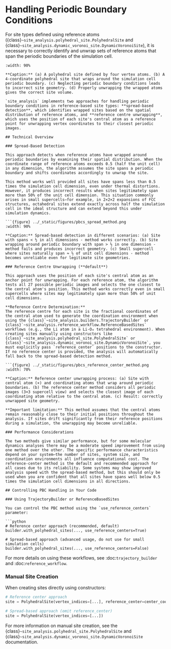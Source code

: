# Handling Periodic Boundary Conditions

For site types defined using reference atoms ({class}`~site_analysis.polyhedral_site.PolyhedralSite` and {class}`~site_analysis.dynamic_voronoi_site.DynamicVoronoiSite`), it is necessary to correctly identify and unwrap sets of reference atoms that span the periodic boundaries of the simulation cell.

```{figure} ../_static/figures/pbcs_unwrapping.png
:width: 90%

**Caption:** (a) A polyhedral site defined by four vertex atoms. (b) A 4-coordinate polyhedral site that wraps around the simulation cell periodic boundary. (c) Neglecting periodic boundary conditions leads to incorrect site geometry. (d) Properly unwrapping the wrapped atoms gives the correct site volume.

`site_analysis` implements two approaches for handling periodic boundary conditions in reference-based site types: **spread-based detection**, which identifies wrapped sites based on the spatial distribution of reference atoms, and **reference centre unwrapping**, which uses the position of each site's central atom as a reference point for unwrapping vertex coordinates to their closest periodic images.

## Technical Overview

### Spread-Based Detection

This approach detects when reference atoms have wrapped around periodic boundaries by examining their spatial distribution. When the coordinate range of reference atoms exceeds 0.5 (half the unit cell) in any dimension, the algorithm assumes the site spans a periodic boundary and shifts coordinates accordingly to unwrap the site.

This method works well provided all sites have spans less than 0.5 times the simulation cell dimension, even under thermal distortions. However, it produces incorrect results when sites legitimately span more than 50% of the unit cell dimension. This situation commonly arises in small supercells—for example, in 2×2×2 expansions of FCC structures, octahedral sites extend exactly across half the simulation cell in the ideal structure and can extend beyond this under simulation dynamics.

```{figure} ../_static/figures/pbcs_spread_method.png
:width: 90%

**Caption:** Spread-based detection in different scenarios: (a) Site with spans < ½ in all dimensions - method works correctly. (b) Site wrapping around periodic boundary with span > ½ in one dimension - method fails and produces incorrect geometry. (c) Small supercell where sites naturally span ≈ ½ of unit cell dimensions - method becomes unreliable even for legitimate site geometries.

### Reference Centre Unwrapping (**default**)

This approach uses the position of each site's central atom as an anchor point for unwrapping. For each reference atom, the algorithm tests all 27 possible periodic images and selects the one closest to the central atom's position. This method works correctly even in small supercells where sites may legitimately span more than 50% of unit cell dimensions.

**Reference Centre Determination:**
The reference centre for each site is the fractional coordinates of the central atom used to generate the coordination environment when using the {class}`~site_analysis.builders.TrajectoryBuilder` or {class}`~site_analysis.reference_workflow.ReferenceBasedSites` workflows (e.g., the Li atom in a Li-O₄ tetrahedral environment). When creating sites manually using constructors like {class}`~site_analysis.polyhedral_site.PolyhedralSite` or {class}`~site_analysis.dynamic_voronoi_site.DynamicVoronoiSite`, you must explicitly pass `reference_center` positions to the constructor. If no reference center is provided, the analysis will automatically fall back to the spread-based detection method.

```{figure} ../_static/figures/pbcs_reference_center_method.png
:width: 70%

**Caption:** Reference center unwrapping process: (a) Site with central atom (×) and coordinating atoms that wrap around periodic boundaries. (b) The reference center method considers all periodic images (3×3 supercell view) and selects the closest image of each coordinating atom relative to the central atom. (c) Result: correctly unwrapped site geometry.

**Important limitation:** This method assumes that the central atoms remain reasonably close to their initial positions throughout the analysis. If sites drift significantly from their reference positions during a simulation, the unwrapping may become unreliable.

### Performance Considerations

The two methods give similar performance, but for some molecular dynamics analyses there may be a moderate speed improvement from using one method over the other. The specific performance characteristics depend on your system—the number of sites, system size, and coordination environments all influence computational cost. The reference-center method is the default and recommended approach for all cases due to its reliability. Some systems may show improved analysis speed with the spread-based method, but this should only be used when you are confident that all sites have spans well below 0.5 times the simulation cell dimensions in all directions.

## Controlling PBC Handling in Your Code

### Using TrajectoryBuilder or ReferenceBasedSites

You can control the PBC method using the `use_reference_centers` parameter:

```python
# Reference center approach (recommended, default)
builder.with_polyhedral_sites(..., use_reference_centers=True)

# Spread-based approach (advanced usage, do not use for small simulation cells)
builder.with_polyhedral_sites(..., use_reference_centers=False)
```

For more details on using these workflows, see :doc:`trajectory_builder` and :doc:`reference_workflow`.

### Manual Site Creation

When creating sites directly using constructors:

```python
# Reference center approach
site = PolyhedralSite(vertex_indices=[...], reference_center=center_coords)

# Spread-based approach (omit reference_center)
site = PolyhedralSite(vertex_indices=[...])
```

For more information on manual site creation, see the {class}`~site_analysis.polyhedral_site.PolyhedralSite` and {class}`~site_analysis.dynamic_voronoi_site.DynamicVoronoiSite` documentation.
